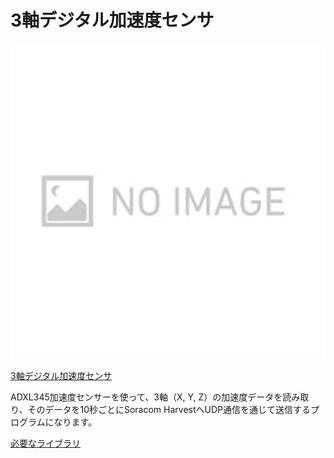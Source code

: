 # 3軸デジタル加速度センサ

![](../../images/test/no_image.jpg#center)

[3軸デジタル加速度センサ](https://github.com/ATSU3/Wio_LTE_Sample/blob/main/measure_3-axis_sensor/measure_3-axis_sensor.ino)

ADXL345加速度センサーを使って、3軸（X, Y, Z）の加速度データを読み取り、そのデータを10秒ごとにSoracom HarvestへUDP通信を通じて送信するプログラムになります。

[必要なライブラリ](https://github.com/Seeed-Studio/Accelerometer_ADXL345)

